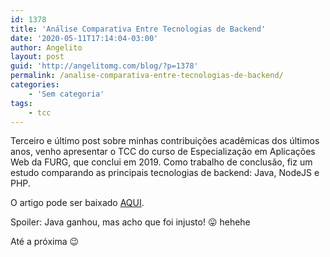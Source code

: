 ```yaml
---
id: 1378
title: 'Análise Comparativa Entre Tecnologias de Backend'
date: '2020-05-11T17:14:04-03:00'
author: Angelito
layout: post
guid: 'http://angelitomg.com/blog/?p=1378'
permalink: /analise-comparativa-entre-tecnologias-de-backend/
categories:
    - 'Sem categoria'
tags:
    - tcc
---
```


Terceiro e último post sobre minhas contribuições acadêmicas dos últimos anos, venho apresentar o TCC do curso de Especialização em Aplicações Web da FURG, que conclui em 2019. Como trabalho de conclusão, fiz um estudo comparando as principais tecnologias de backend: Java, NodeJS e PHP.

O artigo pode ser baixado [AQUI](<https://angelitomg.github.io/downloads/Análise Comparativa Entre Linguagens de Backend.docx.pdf>).

Spoiler: Java ganhou, mas acho que foi injusto! 😛 hehehe

Até a próxima 😉